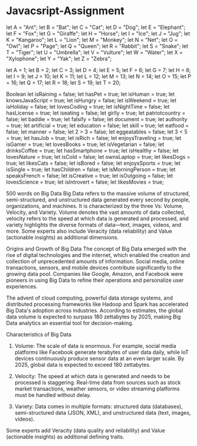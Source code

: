 # Javacsript-Assignment

let A = "Ant";
let B = "Bat";
let C = "Cat";
let D = "Dog";
let E = "Elephant";
let F = "Fox";
let G = "Giraffe";
let H = "Horse";
let I = "Ice";
let J = "Jug";
let K = "Kangaroo";
let L = "Lion";
let M = "Monkey";
let N = "Net";
let O = "Owl";
let P = "Page";
let Q = "Queen";
let R = "Rabbit";
let S = "Snake";
let T = "Tiger";
let U = "Umbrella";
let V = "Vulture";
let W = "Water";
let X = "Xylophone";
let Y = "Yak";
let Z = "Zebra";



let A = 1;
let B = 2;
let C = 3;
let D = 4;
let E = 5;
let F = 6;
let G = 7;
let H = 8;
let I = 9;
let J = 10;
let K = 11;
let L = 12;
let M = 13;
let N = 14;
let O = 15;
let P = 16;
let Q = 17;
let R = 18;
let S = 19;
let T = 20;

Boolean
let isRaining = false;
let hasPet = true;
let isHuman = true;
let knowsJavaScript = true;
let isHungry = false;
let isWeekend = true;
let isHoliday = false;
let lovesCoding = true;
let isNightTime = false;
let hasLicense = true;
let iseating = false;
let girlly = true;
let patriotcountry = false;
let baddie = true;
let falsify = false; 
let document = true; 
let authority = true;
let artificial = true; 
let education = false; 
let skill = true; 
let eatfood = false;
let manner = false;
let 2 > 3 = false;
let eggeatables = false;
let 3 < 5 = true; 
let hasJob = true;
let isRich = false;
let enjoysTraveling = true;
let isGamer = true;
let lovesBooks = true;
let isVegetarian = false;
let drinksCoffee = true;
let hasSmartphone = true;
let isHealthy = false;
let lovesNature = true;
let isCold = false;
let ownsLaptop = true;
let likesDogs = true;
let likesCats = false;
let isBored = false;
let enjoysSports = true;
let isSingle = true;
let hasChildren = false;
let isMorningPerson = true;
let speaksFrench = false;
let isCreative = true;
let isOutgoing = false;
let lovesScience = true;
let isIntrovert = false;
let likesMovies = true;




500 words on Big Data 
Big Data refers to the massive volume of structured, semi-structured, and unstructured data generated every second by people, organizations, and machines. It is characterized by the three Vs: Volume, Velocity, and Variety. Volume denotes the vast amounts of data collected, velocity refers to the speed at which data is generated and processed, and variety highlights the diverse formats of data—text, images, videos, and more. Some experts also include Veracity (data reliability) and Value (actionable insights) as additional dimensions.

Origins and Growth of Big Data
The concept of Big Data emerged with the rise of digital technologies and the internet, which enabled the creation and collection of unprecedented amounts of information. Social media, online transactions, sensors, and mobile devices contribute significantly to the growing data pool. Companies like Google, Amazon, and Facebook were pioneers in using Big Data to refine their operations and personalize user experiences.

The advent of cloud computing, powerful data storage systems, and distributed processing frameworks like Hadoop and Spark has accelerated Big Data's adoption across industries. According to estimates, the global data volume is expected to surpass 180 zettabytes by 2025, making Big Data analytics an essential tool for decision-making.

Characteristics of Big Data
1. Volume: The scale of data is enormous. For example, social media platforms like Facebook generate terabytes of user data daily, while IoT devices continuously produce sensor data at an even larger scale. By 2025, global data is expected to exceed 180 zettabytes.

2. Velocity: The speed at which data is generated and needs to be processed is staggering. Real-time data from sources such as stock market transactions, weather sensors, or video streaming platforms must be handled without delay.

3. Variety: Data comes in multiple formats: structured data (databases), semi-structured data (JSON, XML), and unstructured data (text, images, videos).

Some experts add Veracity (data quality and reliability) and Value (actionable insights) as additional defining traits.


